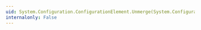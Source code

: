 ```yaml
---
uid: System.Configuration.ConfigurationElement.Unmerge(System.Configuration.ConfigurationElement,System.Configuration.ConfigurationElement,System.Configuration.ConfigurationSaveMode)
internalonly: False
---
```

